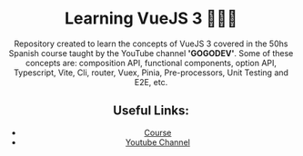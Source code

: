 
<div style="text-align: center;">  
  <h1>Learning VueJS 3 👩‍💻🤓 </h1>
  
  <p>    
Repository created to learn the concepts of VueJS 3 covered in the 50hs Spanish course taught by the YouTube channel <strong>'GOGODEV'</strong>.
    Some of these concepts are: composition API, functional components, option API, Typescript, Vite, Cli, router, Vuex, Pinia, Pre-processors, Unit Testing and E2E, etc.
  </p>
 

<h2>Useful Links:</h2>
<ul>
  <li> <a href='https://www.youtube.com/playlist?list=PLDllzmccetSNgykILXnHMeuO-y-gRcF-i' target="_blank" rel="noopener noreferrer">Course</a></li>
  <li><a href='https://www.youtube.com/@GOGODEV' target="_blank" rel="noopener noreferrer"> Youtube Channel</a></li>
</ul>

</div>
